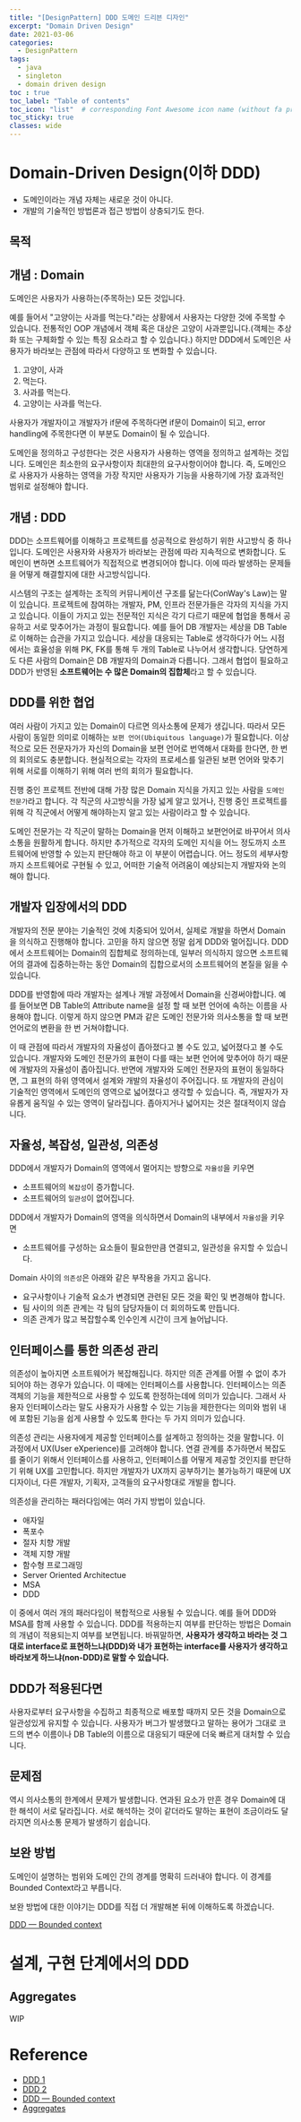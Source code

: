 ```yaml
---
title: "[DesignPattern] DDD 도메인 드리븐 디자인"
excerpt: "Domain Driven Design"
date: 2021-03-06
categories:
  - DesignPattern
tags:
  - java
  - singleton
  - domain driven design
toc : true
toc_label: "Table of contents"
toc_icon: "list"  # corresponding Font Awesome icon name (without fa prefix)
toc_sticky: true
classes: wide
---
```


# Domain-Driven Design(이하 DDD)

- 도메인이라는 개념 자체는 새로운 것이 아니다.
- 개발의 기술적인 방법론과 접근 방법이 상충되기도 한다.

## 목적

## 개념 : Domain

도메인은 사용자가 사용하는(주목하는) 모든 것입니다.  

예를 들어서 "고양이는 사과를 먹는다."라는 상황에서 사용자는 다양한 것에 주목할 수 있습니다. 전통적인 OOP 개념에서 객체 혹은 대상은 고양이 사과뿐입니다.(객체는 추상화 또는 구체화할 수 있는 특징 요소라고 할 수 있습니다.) 하지만 DDD에서 도메인은 사용자가 바라보는 관점에 따라서 다양하고 또 변화할 수 있습니다.

1. 고양이, 사과
1. 먹는다.
1. 사과를 먹는다.
1. 고양이는 사과를 먹는다.

사용자가 개발자이고 개발자가 if문에 주목하다면 if문이 Domain이 되고, error handling에 주목한다면 이 부분도 Domain이 될 수 있습니다.  

도메인을 정의하고 구성한다는 것은 사용자가 사용하는 영역을 정의하고 설계하는 것입니다. 도메인은 최소한의 요구사항이자 최대한의 요구사항이어야 합니다. 즉, 도메인으로 사용자가 사용하는 영역을 가장 작지만 사용자가 기능을 사용하기에 가장 효과적인 범위로 설정해야 합니다.    

## 개념 : DDD

DDD는 소프트웨어를 이해하고 프로젝트를 성공적으로 완성하기 위한 사고방식 중 하나입니다. 도메인은 사용자와 사용자가 바라보는 관점에 따라 지속적으로 변화합니다. 도메인이 변하면 소프트웨어가 직접적으로 변경되어야 합니다. 이에 따라 발생하는 문제들을 어떻게 해결할지에 대한 사고방식입니다.  

시스템의 구조는 설계하는 조직의 커뮤니케이션 구조를 닮는다(ConWay's Law)는 말이 있습니다. 프로젝트에 참여하는 개발자, PM, 인프라 전문가들은 각자의 지식을 가지고 있습니다. 이들이 가지고 있는 전문적인 지식은 각기 다르기 때문에 협업을 통해서 공유하고 서로 맞추어가는 과정이 필요합니다. 예를 들어 DB 개발자는 세상을 DB Table로 이해하는 습관을 가지고 있습니다. 세상을 대응되는 Table로 생각하다가 어느 시점에서는 효율성을 위해 PK, FK를 통해 두 개의 Table로 나누어서 생각합니다. 당연하게도 다른 사람의 Domain은 DB 개발자의 Domain과 다릅니다. 그래서 협업이 필요하고 DDD가 반영된 **소프트웨어는 수 많은 Domain의 집합체**라고 할 수 있습니다.  

## DDD를 위한 협업

여러 사람이 가지고 있는 Domain이 다르면 의사소통에 문제가 생깁니다. 따라서 모든 사람이 동일한 의미로 이해하는 `보편 언어(Ubiquitous language)`가 필요합니다. 이상적으로 모든 전문자가가 자신의 Domain을 보편 언어로 번역해서 대화를 한다면, 한 번의 회의로도 충분합니다. 현실적으로는 각자의 프로세스를 일관된 보편 언어와 맞추기 위해 서로를 이해하기 위해 여러 번의 회의가 필요합니다.  

진행 중인 프로젝트 전반에 대해 가장 많은 Domain 지식을 가지고 있는 사람을 `도메인 전문가`라고 합니다. 각 직군의 사고방식을 가장 넓게 알고 있거나, 진행 중인 프로젝트를 위해 각 직군에서 어떻게 해야하는지 알고 있는 사람이라고 할 수 있습니다.  

도메인 전문가는 각 직군이 말하는 Domain을 먼저 이해하고 보편언어로 바꾸어서 의사소통을 원활하게 합니다. 하지만 추가적으로 각자의 도메인 지식을 어느 정도까지 소프트웨어에 반영할 수 있는지 판단해야 하고 이 부분이 어렵습니다. 어느 정도의 세부사항까지 소프트웨어로 구현될 수 있고, 어떠한 기술적 어려움이 예상되는지 개발자와 논의해야 합니다.  

## 개발자 입장에서의 DDD

개발자의 전문 분야는 기술적인 것에 치중되어 있어서, 실제로 개발을 하면서 Domain을 의식하고 진행해야 합니다. 고민을 하지 않으면 정말 쉽게 DDD와 멀어집니다. DDD에서 소프트웨어는 Domain의 집합체로 정의하는데, 일부러 의식하지 않으면 소프트웨어의 결과에 집중하는하는 동안 Domain의 집합으로서의 소프트웨어의 본질을 잃을 수 있습니다.  

DDD를 반영함에 따라 개발자는 설계나 개발 과정에서 Domain을 신경써야합니다. 예를 들어보면 DB Table의 Attribute name을 설정 할 때 보편 언어에 속하는 이름을 사용해야 합니다. 이렇게 하지 않으면 PM과 같은 도메인 전문가와 의사소통을 할 때 보편언어로의 변환을 한 번 거쳐야합니다.  

이 때 관점에 따라서 개발자의 자율성이 좁아졌다고 볼 수도 있고, 넓어졌다고 볼 수도 있습니다. 개발자와 도메인 전문가의 표현이 다를 때는 보편 언어에 맞추어야 하기 때문에 개발자의 자율성이 좁아집니다. 반면에 개발자와 도메인 전문자의 표현이 동일하다면, 그 표현의 하위 영역에서 설계와 개발의 자율성이 주어집니다. 또 개발자의 관심이 기술적인 영역에서 도메인의 영역으로 넓어졌다고 생각할 수 있습니다. 즉, 개발자가 자유롭게 움직일 수 있는 영역이 달라집니다. 좁아지거나 넓어지는 것은 절대적이지 않습니다.  

## 자율성, 복잡성, 일관성, 의존성

DDD에서 개발자가 Domain의 영역에서 멀어지는 방향으로 `자율성`을 키우면  

- 소프트웨어의 `복잡성`이 증가합니다.
- 소프트웨어의 `일관성`이 없어집니다. 

DDD에서 개발자가 Domain의 영역을 의식하면서 Domain의 내부에서 `자율성`을 키우면  

- 소프트웨어를 구성하는 요소들이 필요한만큼 연결되고, 일관성을 유지할 수 있습니다. 

Domain 사이의 `의존성`은 아래와 같은 부작용을 가지고 옵니다.  

- 요구사항이나 기술적 요소가 변경되면 관련된 모든 것을 확인 및 변경해야 합니다.
- 팀 사이의 의존 관계는 각 팀의 담당자들이 더 회의하도록 만듭니다. 
- 의존 관계가 많고 복잡할수록 인수인계 시간이 크게 늘어납니다.

## 인터페이스를 통한 의존성 관리

의존성이 높아지면 소프트웨어가 복잡해집니다. 하지만 의존 관계를 어쩔 수 없이 추가되어야 하는 경우가 있습니다. 이 때에는 인터페이스를 사용합니다. 인터페이스는 의존 객체의 기능을 제한적으로 사용할 수 있도록 한정하는데에 의미가 있습니다. 그래서 사용자 인터페이스라는 말도 사용자가 사용할 수 있는 기능을 제한한다는 의미와 범위 내에 포함된 기능을 쉽게 사용할 수 있도록 한다는 두 가지 의미가 있습니다.  

의존성 관리는 사용자에게 제공할 인터페이스를 설계하고 정의하는 것을 말합니다. 이 과정에서 UX(User eXperience)를 고려해야 합니다. 연결 관계를 추가하면서 복잡도를 줄이기 위해서 인터페이스를 사용하고, 인터페이스를 어떻게 제공할 것인지를 판단하기 위해 UX를 고민합니다. 하지만 개발자가 UX까지 공부하기는 불가능하기 때문에 UX 디자이너, 다른 개발자, 기획자, 고객들의 요구사항대로 개발을 합니다.  

의존성을 관리하는 패러다임에는 여러 가지 방법이 있습니다.

- 애자일
- 폭포수
- 절자 치향 개발
- 객체 지향 개발
- 함수형 프로그래밍
- Server Oriented Architectue
- MSA
- DDD

이 중에서 여러 개의 패러다임이 복합적으로 사용될 수 있습니다. 예를 들어 DDD와 MSA를 함께 사용할 수 있습니다. DDD를 적용하는지 여부를 판단하는 방법은 Domain의 개념이 적용되는지 여부를 보면됩니다. 바꿔말하면, **사용자가 생각하고 바라는 것 그대로 interface로 표현하느냐(DDD)와 내가 표현하는 interface를 사용자가 생각하고 바라보게 하느냐(non-DDD)로 말할 수 있습니다.**

## DDD가 적용된다면

사용자로부터 요구사항을 수집하고 최종적으로 배포할 때까지 모든 것을 Domain으로 일관성있게 유지할 수 있습니다. 사용자가 버그가 발생했다고 말하는 용어가 그대로 코드의 변수 이름이나 DB Table의 이름으로 대응되기 때문에 더욱 빠르게 대처할 수 있습니다. 

## 문제점

역시 의사소통의 한계에서 문제가 발생합니다. 연과된 요소가 만흔 경우 Domain에 대한 해석이 서로 달라집니다. 서로 해석하는 것이 같더라도 말하는 표현이 조금이라도 달라지면 의사소통 문제가 발생하기 쉽습니다.  

## 보완 방법

도메인이 설명하는 범위와 도메인 간의 경계를 명확히 드러내야 합니다. 이 경계를 Bounded Context라고 부릅니다. 

보완 방법에 대한 이야기는 DDD를 직접 더 개발해본 뒤에 이해하도록 하겠습니다.  

[DDD — Bounded context](https://medium.com/react-native-seoul/%EB%8F%84%EB%A9%94%EC%9D%B8-%EC%A3%BC%EB%8F%84-%EC%84%A4%EA%B3%84-domain-driven-design-in-real-project-bounded-context-e2bee96deeb2)

# 설계, 구현 단계에서의 DDD

## Aggregates

WIP

# Reference

- [DDD 1](https://martinfowler.com/bliki/DomainDrivenDesign.html)
- [DDD 2](https://medium.com/react-native-seoul/%EB%8F%84%EB%A9%94%EC%9D%B8-%EC%A3%BC%EB%8F%84-%EC%84%A4%EA%B3%84-domain-driven-design-in-real-project-1-%EB%8F%84%EB%A9%94%EC%9D%B8-83a5e31c5e45)
- [DDD — Bounded context](https://medium.com/react-native-seoul/%EB%8F%84%EB%A9%94%EC%9D%B8-%EC%A3%BC%EB%8F%84-%EC%84%A4%EA%B3%84-domain-driven-design-in-real-project-bounded-context-e2bee96deeb2)
- [Aggregates](https://martinfowler.com/bliki/DDD_Aggregate.html)
